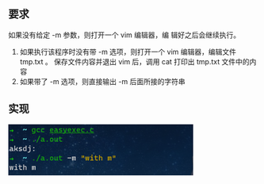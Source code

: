 ## 要求

如果没有给定 -m 参数，则打开⼀个 vim 编辑器，编 辑好之后会继续执⾏。

1. 如果执⾏该程序时没有带 -m 选项，则打开⼀个 vim 编辑器，编辑⽂件 tmp.txt 。 保存⽂件内容并退出 vim 后，调⽤ cat 打印出 tmp.txt ⽂件中的内容
2. 如果带了 -m 选项，则直接输出 -m 后⾯所接的字符串



## 实现

![image-20220301203111808](images/readme_pic/image-20220301203111808.png)

